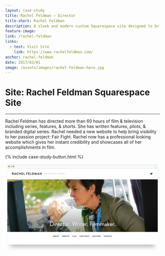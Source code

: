 ```yaml
---
layout: case-study
title: Rachel Feldman – Director
title-short: Rachel Feldman
description: A sleek and modern custom Squarespace site designed to bring one of Hollywood's top female directors, into the spotlight. 
feature-image:
link: /rachel-feldman
links:
  - text: Visit Site
    link: https://www.rachelfeldman.com/
anchor: rachel-feldman
date: 2017/03/01
image: /assets/images/rachel-feldman-hero.jpg
---
```


# Site: Rachel Feldman Squarespace Site
---
Rachel Feldman has directed more than 60 hours of film & television including series, features, & shorts. She has written features, pilots, & branded digital series. Rachel needed a new website to help bring visibility to her passion project: Fair Fight. Rachel now has a professional looking website which gives her instant credibility and showcases all of her accomplishments in film.

{% include case-study-button.html %}

!["Rachel Feldman Hero"](/assets/images/rachel-feldman-hero.png)
